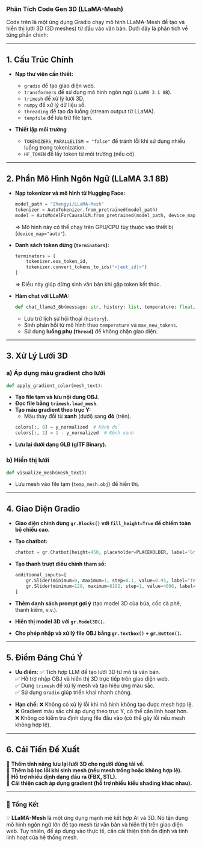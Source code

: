 ### **Phân Tích Code Gen 3D (LLaMA-Mesh)**

Code trên là một ứng dụng Gradio chạy mô hình LLaMA-Mesh để tạo và hiển thị lưới 3D (3D meshes) từ đầu vào văn bản. Dưới đây là phân tích về từng phần chính:

---

## **1. Cấu Trúc Chính**
- **Nạp thư viện cần thiết:** 
  - `gradio` để tạo giao diện web.
  - `transformers` để sử dụng mô hình ngôn ngữ (`LLaMA 3.1 8B`).
  - `trimesh` để xử lý lưới 3D.
  - `numpy` để xử lý dữ liệu số.
  - `threading` để tạo đa luồng (stream output từ LLaMA).
  - `tempfile` để lưu trữ file tạm.

- **Thiết lập môi trường**
  - `TOKENIZERS_PARALLELISM = "false"` để tránh lỗi khi sử dụng nhiều luồng trong tokenization.
  - `HF_TOKEN` để lấy token từ môi trường (nếu có).

---

## **2. Phần Mô Hình Ngôn Ngữ (LLaMA 3.1 8B)**
- **Nạp tokenizer và mô hình từ Hugging Face:**  
  ```python
  model_path = "Zhengyi/LLaMA-Mesh"
  tokenizer = AutoTokenizer.from_pretrained(model_path)
  model = AutoModelForCausalLM.from_pretrained(model_path, device_map="auto")
  ```
  => Mô hình này có thể chạy trên GPU/CPU tùy thuộc vào thiết bị (`device_map="auto"`).

- **Danh sách token dừng (`terminators`):**  
  ```python
  terminators = [
      tokenizer.eos_token_id,
      tokenizer.convert_tokens_to_ids("<|eot_id|>")
  ]
  ```
  => Điều này giúp dừng sinh văn bản khi gặp token kết thúc.

- **Hàm chat với LLaMA:**  
  ```python
  def chat_llama3_8b(message: str, history: list, temperature: float, max_new_tokens: int) -> str:
  ```
  - Lưu trữ lịch sử hội thoại (`history`).
  - Sinh phản hồi từ mô hình theo `temperature` và `max_new_tokens`.
  - Sử dụng **luồng phụ (`Thread`)** để không chặn giao diện.

---

## **3. Xử Lý Lưới 3D**
### **a) Áp dụng màu gradient cho lưới**
```python
def apply_gradient_color(mesh_text):
```
- **Tạo file tạm và lưu nội dung OBJ.**
- **Đọc file bằng `trimesh.load_mesh`**.
- **Tạo màu gradient theo trục Y:** 
  - Màu thay đổi từ **xanh** (dưới) sang **đỏ** (trên).
  ```python
  colors[:, 0] = y_normalized  # Kênh đỏ
  colors[:, 2] = 1 - y_normalized  # Kênh xanh
  ```
- **Lưu lại dưới dạng GLB (glTF Binary).**

### **b) Hiển thị lưới**
```python
def visualize_mesh(mesh_text):
```
- Lưu mesh vào file tạm (`temp_mesh.obj`) để hiển thị.

---

## **4. Giao Diện Gradio**
- **Giao diện chính dùng `gr.Blocks()` với `fill_height=True` để chiếm toàn bộ chiều cao.**
- **Tạo chatbot:** 
  ```python
  chatbot = gr.Chatbot(height=450, placeholder=PLACEHOLDER, label='Gradio ChatInterface')
  ```
- **Tạo thanh trượt điều chỉnh tham số:**
  ```python
  additional_inputs=[
      gr.Slider(minimum=0, maximum=1, step=0.1, value=0.95, label="Temperature"),
      gr.Slider(minimum=128, maximum=8192, step=1, value=4096, label="Max new tokens"),
  ]
  ```
- **Thêm danh sách prompt gợi ý** (tạo model 3D của búa, cốc cà phê, thanh kiếm, v.v.).

- **Hiển thị model 3D với `gr.Model3D()`.**
- **Cho phép nhập và xử lý file OBJ bằng `gr.Textbox()` + `gr.Button()`.**

---

## **5. Điểm Đáng Chú Ý**
- **Ưu điểm:**
  ✅ Tích hợp LLM để tạo lưới 3D từ mô tả văn bản.  
  ✅ Hỗ trợ nhập OBJ và hiển thị 3D trực tiếp trên giao diện web.  
  ✅ Dùng `trimesh` để xử lý mesh và tạo hiệu ứng màu sắc.  
  ✅ Sử dụng `Gradio` giúp triển khai nhanh chóng.  

- **Hạn chế:**
  ❌ Không có xử lý lỗi khi mô hình không tạo được mesh hợp lệ.  
  ❌ Gradient màu sắc chỉ áp dụng theo trục Y, có thể cần linh hoạt hơn.  
  ❌ Không có kiểm tra định dạng file đầu vào (có thể gây lỗi nếu mesh không hợp lệ).  

---

## **6. Cải Tiến Đề Xuất**
🔹 **Thêm tính năng lưu lại lưới 3D cho người dùng tải về.**  
🔹 **Thêm bộ lọc lỗi khi sinh mesh (nếu mesh trống hoặc không hợp lệ).**  
🔹 **Hỗ trợ nhiều định dạng đầu ra (FBX, STL).**  
🔹 **Cải thiện cách áp dụng gradient (hỗ trợ nhiều kiểu shading khác nhau).**  

---

### **📌 Tổng Kết**
💡 **LLaMA-Mesh** là một ứng dụng mạnh mẽ kết hợp AI và 3D. Nó tận dụng mô hình ngôn ngữ lớn để tạo mesh từ văn bản và hiển thị trên giao diện web. Tuy nhiên, để áp dụng vào thực tế, cần cải thiện tính ổn định và tính linh hoạt của hệ thống mesh.
